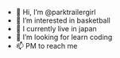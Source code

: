 - 👋 Hi, I’m @parktrailergirl
- 👀 I’m interested in basketball
- 🌱 I currently live in japan
- 💞️ I’m looking for learn coding
- 📫 PM to reach me

<!---
parktrailergirl/parktrailergirl is a ✨ special ✨ repository because its `README.md` (this file) appears on your GitHub profile.
You can click the Preview link to take a look at your changes.
--->
